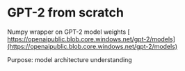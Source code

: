 # GPT-2 from scratch

Numpy wrapper on GPT-2 model weights [ https://openaipublic.blob.core.windows.net/gpt-2/models](https://openaipublic.blob.core.windows.net/gpt-2/models)

Purpose: model architecture understanding